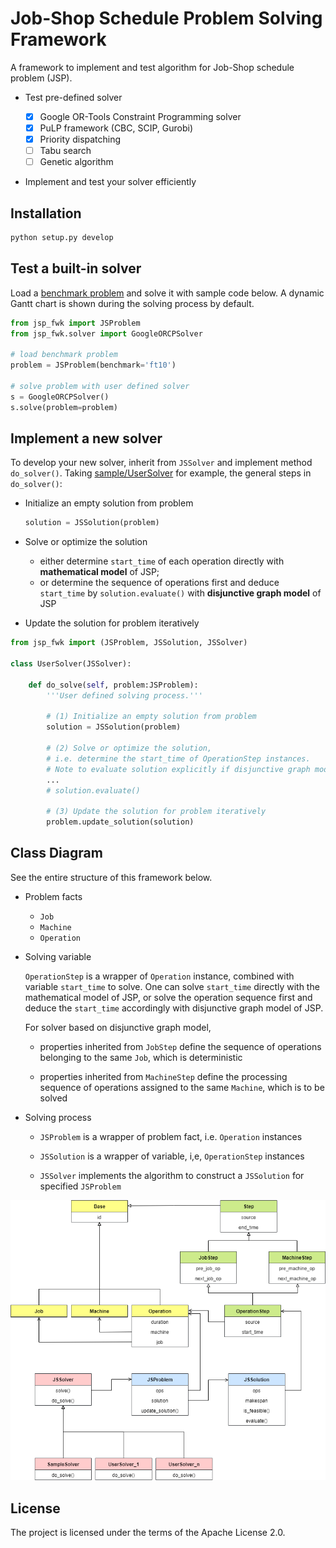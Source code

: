 # Job-Shop Schedule Problem Solving Framework

A framework to implement and test algorithm for Job-Shop schedule problem (JSP).

- Test pre-defined solver

    - [x] Google OR-Tools Constraint Programming solver
    - [x] PuLP framework (CBC, SCIP, Gurobi)
    - [x] Priority dispatching
    - [ ] Tabu search
    - [ ] Genetic algorithm 

- Implement and test your solver efficiently


## Installation

```python
python setup.py develop
```


## Test a built-in solver

Load a [benchmark problem]("jsp_fwk/benchmark/instances.json) and solve it with sample code below. A dynamic Gantt chart is shown during the solving process by default.

```python
from jsp_fwk import JSProblem
from jsp_fwk.solver import GoogleORCPSolver

# load benchmark problem
problem = JSProblem(benchmark='ft10')

# solve problem with user defined solver
s = GoogleORCPSolver()
s.solve(problem=problem)
```

## Implement a new solver

To develop your new solver, inherit from `JSSolver` and implement method `do_solver()`. Taking [sample/UserSolver](sample/UserSolver.py) for example, the general steps in `do_solver()`:

- Initialize an empty solution from problem

    ```python
    solution = JSSolution(problem)
    ```

- Solve or optimize the solution

    - either determine `start_time` of each operation directly with **mathematical model** of JSP; 
    - or determine the sequence of operations first and deduce `start_time` by `solution.evaluate()` with **disjunctive graph model** of JSP

- Update the solution for problem iteratively


```python
from jsp_fwk import (JSProblem, JSSolution, JSSolver)

class UserSolver(JSSolver):

    def do_solve(self, problem:JSProblem):
        '''User defined solving process.'''

        # (1) Initialize an empty solution from problem
        solution = JSSolution(problem)

        # (2) Solve or optimize the solution, 
        # i.e. determine the start_time of OperationStep instances.
        # Note to evaluate solution explicitly if disjunctive graph model.
        ...
        # solution.evaluate() 

        # (3) Update the solution for problem iteratively
        problem.update_solution(solution)
```


## Class Diagram

See the entire structure of this framework below.

- Problem facts

    - `Job`
    - `Machine`
    - `Operation`

- Solving variable

    `OperationStep` is a wrapper of `Operation` instance, combined with variable `start_time` to solve. One can solve `start_time` directly with the mathematical model of JSP, or solve the operation sequence first and deduce the `start_time` accordingly with disjunctive graph model of JSP.

    For solver based on disjunctive graph model,

    - properties inherited from `JobStep` define the sequence of operations belonging to the same `Job`, which is deterministic

    - properties inherited from `MachineStep` define the processing sequence of operations assigned to the same `Machine`, which is to be solved

- Solving process

    - `JSProblem` is a wrapper of problem fact, i.e. `Operation` instances

    - `JSSolution` is a wrapper of variable, i,e, `OperationStep` instances

    - `JSSolver` implements the algorithm to construct a `JSSolution` for specified `JSProblem`


![class-diagram](class.drawio.png)


## License

The project is licensed under the terms of the Apache License 2.0.